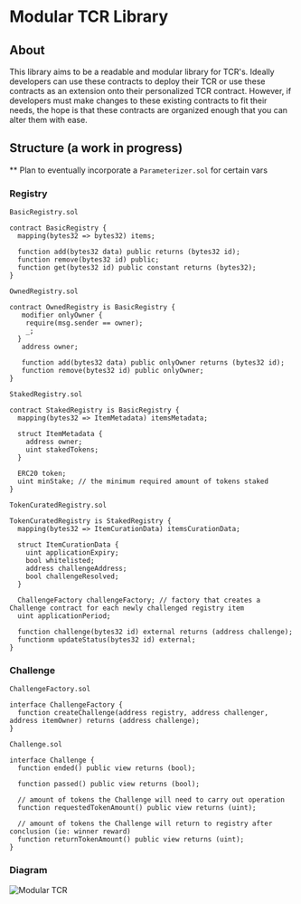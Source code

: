 # Modular TCR Library

## About

This library aims to be a readable and modular library for TCR's. Ideally developers can use these contracts to deploy their TCR or use these contracts as an extension onto their personalized TCR contract. However, if developers must make changes to these existing contracts to fit their needs, the hope is that these contracts are organized enough that you can alter them with ease.

## Structure (a work in progress)
** Plan to eventually incorporate a `Parameterizer.sol` for certain vars

### Registry

`BasicRegistry.sol`

```
contract BasicRegistry {
  mapping(bytes32 => bytes32) items;

  function add(bytes32 data) public returns (bytes32 id);
  function remove(bytes32 id) public;
  function get(bytes32 id) public constant returns (bytes32);
}
```

`OwnedRegistry.sol`

```
contract OwnedRegistry is BasicRegistry {
   modifier onlyOwner {
    require(msg.sender == owner);
    _;
  }
   address owner;
   
   function add(bytes32 data) public onlyOwner returns (bytes32 id);
   function remove(bytes32 id) public onlyOwner;
}
```

`StakedRegistry.sol`

```
contract StakedRegistry is BasicRegistry {
  mapping(bytes32 => ItemMetadata) itemsMetadata;

  struct ItemMetadata {
    address owner;
    uint stakedTokens;
  }

  ERC20 token;
  uint minStake; // the minimum required amount of tokens staked
}
```

`TokenCuratedRegistry.sol`

```
TokenCuratedRegistry is StakedRegistry {
  mapping(bytes32 => ItemCurationData) itemsCurationData;

  struct ItemCurationData {
    uint applicationExpiry;
    bool whitelisted;
    address challengeAddress;
    bool challengeResolved;
  }

  ChallengeFactory challengeFactory; // factory that creates a Challenge contract for each newly challenged registry item
  uint applicationPeriod;

  function challenge(bytes32 id) external returns (address challenge);
  functionm updateStatus(bytes32 id) external;
}
```

### Challenge
`ChallengeFactory.sol`

```
interface ChallengeFactory {
  function createChallenge(address registry, address challenger, address itemOwner) returns (address challenge);
}

```

`Challenge.sol`

```
interface Challenge {
  function ended() public view returns (bool);

  function passed() public view returns (bool);

  // amount of tokens the Challenge will need to carry out operation
  function requestedTokenAmount() public view returns (uint);

  // amount of tokens the Challenge will return to registry after conclusion (ie: winner reward)
  function returnTokenAmount() public view returns (uint);
}
```
### Diagram
![Modular TCR](https://user-images.githubusercontent.com/5539720/45768348-a5134b00-bc0a-11e8-85f1-d41e9b476883.jpg)

